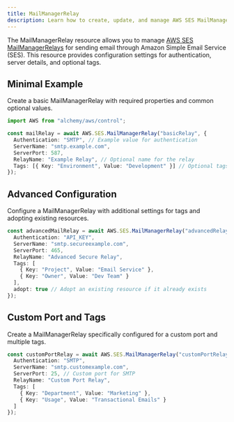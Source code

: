 ```yaml
---
title: MailManagerRelay
description: Learn how to create, update, and manage AWS SES MailManagerRelays using Alchemy Cloud Control.
---
```



The MailManagerRelay resource allows you to manage [AWS SES MailManagerRelays](https://docs.aws.amazon.com/ses/latest/userguide/) for sending email through Amazon Simple Email Service (SES). This resource provides configuration settings for authentication, server details, and optional tags.

## Minimal Example

Create a basic MailManagerRelay with required properties and common optional values.

```ts
import AWS from "alchemy/aws/control";

const mailRelay = await AWS.SES.MailManagerRelay("basicRelay", {
  Authentication: "SMTP", // Example value for authentication
  ServerName: "smtp.example.com",
  ServerPort: 587,
  RelayName: "Example Relay", // Optional name for the relay
  Tags: [{ Key: "Environment", Value: "Development" }] // Optional tags
});
```

## Advanced Configuration

Configure a MailManagerRelay with additional settings for tags and adopting existing resources.

```ts
const advancedMailRelay = await AWS.SES.MailManagerRelay("advancedRelay", {
  Authentication: "API_KEY",
  ServerName: "smtp.secureexample.com",
  ServerPort: 465,
  RelayName: "Advanced Secure Relay",
  Tags: [
    { Key: "Project", Value: "Email Service" },
    { Key: "Owner", Value: "Dev Team" }
  ],
  adopt: true // Adopt an existing resource if it already exists
});
```

## Custom Port and Tags

Create a MailManagerRelay specifically configured for a custom port and multiple tags.

```ts
const customPortRelay = await AWS.SES.MailManagerRelay("customPortRelay", {
  Authentication: "SMTP",
  ServerName: "smtp.customexample.com",
  ServerPort: 25, // Custom port for SMTP
  RelayName: "Custom Port Relay",
  Tags: [
    { Key: "Department", Value: "Marketing" },
    { Key: "Usage", Value: "Transactional Emails" }
  ]
});
```
